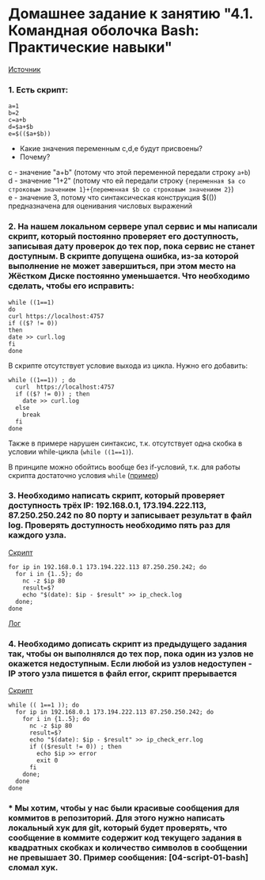 # Домашнее задание к занятию "4.1. Командная оболочка Bash: Практические навыки"
[Источник](https://github.com/netology-code/sysadm-homeworks/tree/devsys10/04-script-01-bash)
### 1. Есть скрипт:
```
a=1
b=2
c=a+b
d=$a+$b
e=$(($a+$b))
```
  - Какие значения переменным c,d,e будут присвоены?
  - Почему?

c - значение "a+b" (потому что этой переменной передали строку `a+b`)  
d - значение "1+2" (потому что ей передали строку `{переменная $a со строковым значением 1}+{переменная $b со строковым значением 2}`)  
e - значение 3, потому что синтаксическая конструкция $(()) предназначена для оценивания числовых выражений

### 2. На нашем локальном сервере упал сервис и мы написали скрипт, который постоянно проверяет его доступность, записывая дату проверок до тех пор, пока сервис не станет доступным. В скрипте допущена ошибка, из-за которой выполнение не может завершиться, при этом место на Жёстком Диске постоянно уменьшается. Что необходимо сделать, чтобы его исправить:
```
while ((1==1)
do
curl https://localhost:4757
if (($? != 0))
then
date >> curl.log
fi
done
```
В скрипте отсутствует условие выхода из цикла. Нужно его добавить:
```
while ((1==1)) ; do
  curl  https://localhost:4757
  if (($? != 0)) ; then
    date >> curl.log
  else
    break
  fi
done
```
Также в примере нарушен синтаксис, т.к. отсутствует одна скобка в условии while-цикла (`while ((1==1)`).

В принципе можно обойтись вообще без if-условий, т.к. для работы скрипта достаточно условия `while` ([пример](monitor.sh))

### 3. Необходимо написать скрипт, который проверяет доступность трёх IP: 192.168.0.1, 173.194.222.113, 87.250.250.242 по 80 порту и записывает результат в файл log. Проверять доступность необходимо пять раз для каждого узла.
[Скрипт](ip_check.sh)  
```
for ip in 192.168.0.1 173.194.222.113 87.250.250.242; do
  for i in {1..5}; do
    nc -z $ip 80
    result=$?
    echo "$(date): $ip - $result" >> ip_check.log
  done;
done
```
[Лог](ip_check.log)
### 4. Необходимо дописать скрипт из предыдущего задания так, чтобы он выполнялся до тех пор, пока один из узлов не окажется недоступным. Если любой из узлов недоступен - IP этого узла пишется в файл error, скрипт прерывается
[Скрипт](ip_check_err.sh)
```
while (( 1==1 )); do
  for ip in 192.168.0.1 173.194.222.113 87.250.250.242; do
    for i in {1..5}; do
      nc -z $ip 80
      result=$?
      echo "$(date): $ip - $result" >> ip_check_err.log
      if (($result != 0)) ; then
        echo $ip >> error
        exit 0
      fi
    done;
  done
done
```
### * Мы хотим, чтобы у нас были красивые сообщения для коммитов в репозиторий. Для этого нужно написать локальный хук для git, который будет проверять, что сообщение в коммите содержит код текущего задания в квадратных скобках и количество символов в сообщении не превышает 30. Пример сообщения: \[04-script-01-bash\] сломал хук.
### 
### 
### 